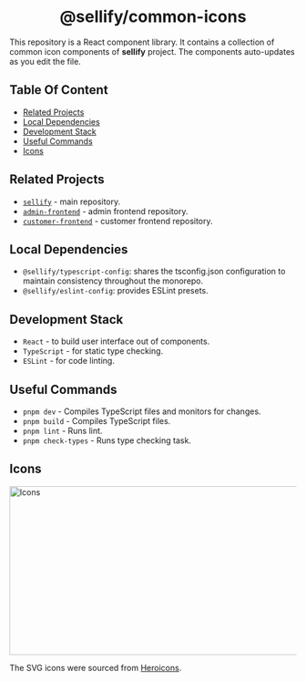 <h1 align="center">
    @sellify/common-icons
</h1>

This repository is a React component library. It contains a collection of common icon components of __sellify__ project. The components auto-updates as you edit the file.

## Table Of Content

- [Related Projects](#related-projects)
- [Local Dependencies](#local-dependencies)
- [Development Stack](#development-stack)
- [Useful Commands](#useful-commands)
- [Icons](#icons)

## Related Projects

- [`sellify`](https://github.com/Xamarsia/sellify/blob/main/README.md) - main repository.
- [`admin-frontend`](https://github.com/Xamarsia/sellify/tree/main/services/admin-frontend) - admin frontend repository.
- [`customer-frontend`](https://github.com/Xamarsia/sellify/tree/main/services/customer-frontend) - customer frontend repository.

## Local Dependencies
<!-- ## Packages -->
- `@sellify/typescript-config`: shares the tsconfig.json configuration to maintain consistency throughout the monorepo.
- `@sellify/eslint-config`:  provides ESLint presets.

## Development Stack

- `React` - to build user interface out of components.
- `TypeScript` - for static type checking.
- `ESLint` - for code linting.

## Useful Commands

- `pnpm dev` - Compiles TypeScript files and monitors for changes.
- `pnpm build` - Compiles TypeScript files.
- `pnpm lint` - Runs lint.
- `pnpm check-types` - Runs type checking task.

## Icons

<img width="576" height="296" alt="Icons" src="https://github.com/user-attachments/assets/f1bef841-6fd1-4da4-b471-2eeaccd161c1" />

The SVG icons were sourced from [Heroicons](https://heroicons.com/outline).
